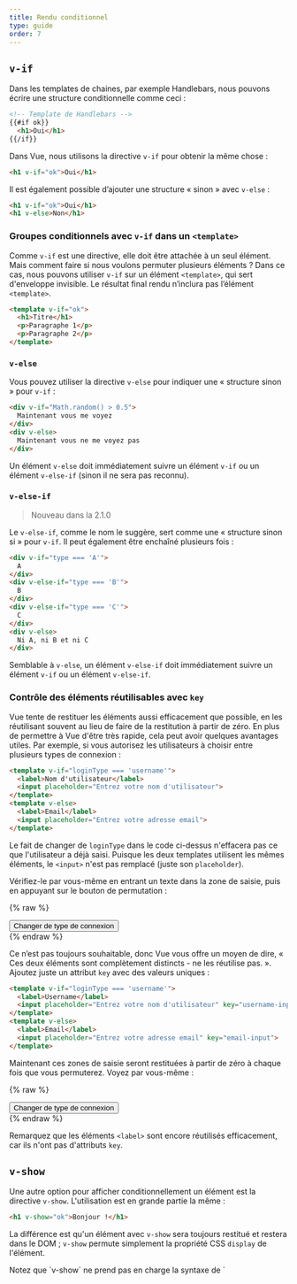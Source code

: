 ```yaml
---
title: Rendu conditionnel
type: guide
order: 7
---
```


## `v-if`

Dans les templates de chaines, par exemple Handlebars, nous pouvons écrire une structure conditionnelle comme ceci :

``` html
<!-- Template de Handlebars -->
{{#if ok}}
  <h1>Oui</h1>
{{/if}}
```

Dans Vue, nous utilisons la directive `v-if` pour obtenir la même chose :

``` html
<h1 v-if="ok">Oui</h1>
```

Il est également possible d’ajouter une structure « sinon » avec `v-else` :

``` html
<h1 v-if="ok">Oui</h1>
<h1 v-else>Non</h1>
```

### Groupes conditionnels avec `v-if` dans un `<template>`

Comme `v-if` est une directive, elle doit être attachée à un seul élément. Mais comment faire si nous voulons permuter plusieurs éléments ? Dans ce cas, nous pouvons utiliser `v-if` sur un élément `<template>`, qui sert d'enveloppe invisible.  Le résultat final rendu n’inclura pas l’élément `<template>`.

``` html
<template v-if="ok">
  <h1>Titre</h1>
  <p>Paragraphe 1</p>
  <p>Paragraphe 2</p>
</template>
```

### `v-else`

Vous pouvez utiliser la directive `v-else` pour indiquer une « structure sinon » pour `v-if` :

``` html
<div v-if="Math.random() > 0.5">
  Maintenant vous me voyez
</div>
<div v-else>
  Maintenant vous ne me voyez pas
</div>
```

Un élément `v-else` doit immédiatement suivre un élément `v-if` ou un élément `v-else-if` (sinon il ne sera pas reconnu).

### `v-else-if`

> Nouveau dans la 2.1.0

Le `v-else-if`, comme le nom le suggère, sert comme une « structure sinon si » pour `v-if`. Il peut également être enchaîné plusieurs fois :

```html
<div v-if="type === 'A'">
  A
</div>
<div v-else-if="type === 'B'">
  B
</div>
<div v-else-if="type === 'C'">
  C
</div>
<div v-else>
  Ni A, ni B et ni C
</div>
```

Semblable à `v-else`, un élément `v-else-if` doit immédiatement suivre un élément `v-if` ou un élément `v-else-if`.

### Contrôle des éléments réutilisables avec `key`

Vue tente de restituer les éléments aussi efficacement que possible, en les réutilisant souvent au lieu de faire de la restitution à partir de zéro. En plus de permettre à Vue d'être très rapide, cela peut avoir quelques avantages utiles. Par exemple, si vous autorisez les utilisateurs à choisir entre plusieurs types de connexion :

``` html
<template v-if="loginType === 'username'">
  <label>Nom d'utilisateur</label>
  <input placeholder="Entrez votre nom d'utilisateur">
</template>
<template v-else>
  <label>Email</label>
  <input placeholder="Entrez votre adresse email">
</template>
```

Le fait de changer de `loginType` dans le code ci-dessus n'effacera pas ce que l'utilisateur a déjà saisi. Puisque les deux templates utilisent les mêmes éléments, le `<input>` n'est pas remplacé (juste son `placeholder`).

Vérifiez-le par vous-même en entrant un texte dans la zone de saisie, puis en appuyant sur le bouton de permutation :

{% raw %}
<div id="no-key-example" class="demo">
  <div>
    <template v-if="loginType === 'username'">
      <label>Nom d'utilisateur</label>
      <input placeholder="Entrez votre nom d'utilisateur">
    </template>
    <template v-else>
      <label>Email</label>
      <input placeholder="Entrez votre adresse email">
    </template>
  </div>
  <button @click="toggleLoginType">Changer de type de connexion</button>
</div>
<script>
new Vue({
  el: '#no-key-example',
  data: {
    loginType: 'username'
  },
  methods: {
    toggleLoginType: function () {
      return this.loginType = this.loginType === 'username' ? 'email' : 'username'
    }
  }
})
</script>
{% endraw %}

Ce n’est pas toujours souhaitable, donc Vue vous offre un moyen de dire, « Ces deux éléments sont complètement distincts - ne les réutilise pas. ». Ajoutez juste un attribut `key` avec des valeurs uniques :

``` html
<template v-if="loginType === 'username'">
  <label>Username</label>
  <input placeholder="Entrez votre nom d'utilisateur" key="username-input">
</template>
<template v-else>
  <label>Email</label>
  <input placeholder="Entrez votre adresse email" key="email-input">
</template>
```

Maintenant ces zones de saisie seront restituées à partir de zéro à chaque fois que vous permuterez. Voyez par vous-même :

{% raw %}
<div id="key-example" class="demo">
  <div>
    <template v-if="loginType === 'username'">
      <label>Username</label>
      <input placeholder="Entrez votre nom d'utilisateur" key="username-input">
    </template>
    <template v-else>
      <label>Email</label>
      <input placeholder="Entrez votre adresse email" key="email-input">
    </template>
  </div>
  <button @click="toggleLoginType">Changer de type de connexion</button>
</div>
<script>
new Vue({
  el: '#key-example',
  data: {
    loginType: 'username'
  },
  methods: {
    toggleLoginType: function () {
      return this.loginType = this.loginType === 'username' ? 'email' : 'username'
    }
  }
})
</script>
{% endraw %}

Remarquez que les éléments `<label>` sont encore réutilisés efficacement, car ils n'ont pas d'attributs `key`.

## `v-show`

Une autre option pour afficher conditionnellement un élément est la directive `v-show`. L'utilisation est en grande partie la même :

``` html
<h1 v-show="ok">Bonjour !</h1>
```

La différence est qu'un élément avec `v-show` sera toujours restitué et restera dans le DOM ; `v-show` permute simplement la propriété CSS `display` de l'élément.

<p class="tip">Notez que `v-show` ne prend pas en charge la syntaxe de `<template>` et ne fonctionne pas avec `v-else`.</p>

## `v-if` vs `v-show`

`v-if` est un « vrai » rendu conditionnel car il garantit que les écouteurs d'événements et les composants enfants à l'intérieur de la structure conditionnelle soient correctement détruits et recréés lors des permutations.

`v-if` est également **paresseux** : si la condition est fausse sur le rendu initial, il ne fera rien (la structure conditionnelle sera rendue quand la condition sera vraie pour la première fois).

En comparaison, `v-show` est beaucoup plus simple (l’élément est toujours rendu indépendamment de la condition initiale, avec juste une simple permutation basée sur du CSS).

D'une manière générale, `v-if` a des coûts de permutations plus élevés alors que `v-show` a des coûts de rendus initiaux plus élevés. Donc préférez `v-show` si vous avez besoin de permuter quelque chose très souvent et préférez `v-if` si la condition ne change probablement pas à l'exécution.

## `v-if` avec `v-for`

Lorsqu’il est conjointement utilisé avec `v-for`, `v-for` a une priorité plus élevée que `v-if`. Consultez le <a href="../guide/list.html#V-for-and-v-if">guide du rendu de liste</a> pour plus de détails.
